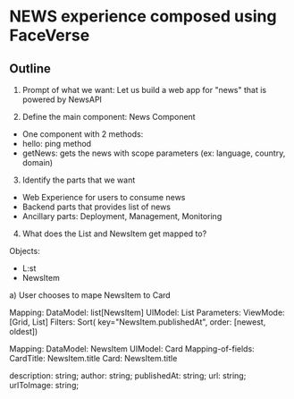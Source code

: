 # NEWS experience composed using FaceVerse

## Outline 

1. Prompt of what we want: Let us build a web app for "news" that is powered by NewsAPI 

2. Define the main component: News Component

- One component with 2 methods:
 - hello: ping method
 - getNews: gets the news with scope parameters (ex: language, country, domain)

3. Identify the parts that we want

- Web Experience for users to consume news
- Backend parts that provides list of news
- Ancillary parts: Deployment, Management, Monitoring

4. What does the List and NewsItem get mapped to?

Objects:
 - L:st
 - NewsItem

 a) User chooses to mape NewsItem to Card

Mapping:
   DataModel: list[NewsItem]
   UIModel: List
   Parameters:
    ViewMode: [Grid, List]
    Filters: Sort( key="NewsItem.publishedAt", order: [newest, oldest])

 Mapping:
   DataModel: NewsItem
   UIModel: Card
   Mapping-of-fields:
    CardTitle: NewsItem.title
    Card: NewsItem.title

  description: string;
  author: string;
  publishedAt: string;
  url: string;
  urlToImage: string;
    
